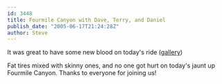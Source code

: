 ```yaml
---
id: 3448
title: Fourmile Canyon with Dave, Terry, and Daniel
publish_date: "2005-06-17T21:24:28Z"
author: Steve
---
```

  
It was great to have some new blood on today's ride ([gallery](http://picasaweb.google.com/flagstafffrenzy/FourmileSummerRide))

Fat tires mixed with skinny ones, and no one got hurt on today's jaunt up Fourmile Canyon. Thanks to everyone for joining us!
